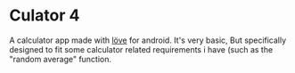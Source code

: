 # Culator 4
A calculator app made with [löve](https://love2d.org/) for android. It's very basic, But specifically designed to fit some calculator related requirements i have (such as the "random average" function.
